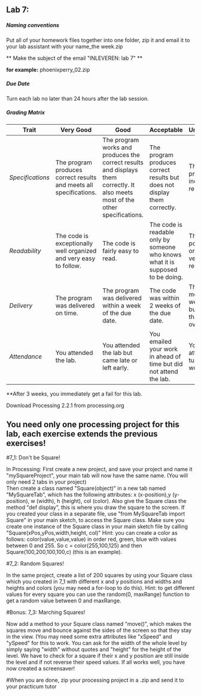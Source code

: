 ## Lab 7: 
 
##### Naming conventions 

Put all of your homework files together into one folder, zip it and email it to your lab assistant with your name_the week.zip 

** Make the subject of the email "INLEVEREN: lab 7" **

**for example:** 
phoenixperry_02.zip


##### Due Date 

Turn each lab no later than 24 hours after the lab session. 

##### Grading Matrix 

Trait | Very Good | Good | Acceptable | Unsatisfactory	
--- |--- | --- | --- | --- |
| *Specifications* | The program produces correct results and meets all specifications. | The program works and produces the correct results and displays them correctly. It also meets most of the other specifications. | The program produces correct results but does not display them correctly. | The program is producing incorrect results.
*Readability* | The code is exceptionally well organized and very easy to follow. | The code is fairly easy to read. | The code is readable only by someone who knows what it is supposed to be doing.| The code is poorly organized and very difficult to read.|
*Delivery* | The program was delivered on time. | The program was delivered within a week of the due date. | The code was within 2 weeks of the due date. | The code was more than 2 weeks overdue but no later than 3 weeks overdue. |
*Attendance* | You attended the lab. | You attended the lab but came late or left early. | You emailed your work in ahead of time but did not attend the lab. | You did not attend and you turned your work in on time |

**After 3 weeks, you immediately get a fail for this lab. 

Download Processing 2.2.1 from processing.org
## You need only one processing project for this lab, each exercise extends the previous exercises!

#7_1: Don't be Square!

In Processing:
First create a new project, and save your project and name it "mySquareProject", your main tab will now have the same name. (You will only need 2 tabs in your project)  
Then create a class named "Square(object)" in a new tab named "MySquareTab", which has the following attributes: x (x-position),y (y-position), w (width), h (height), col (color). 
Also give the Square class the method "def display", this is where you draw the square to the screen.
If you created your class in a separate file, use "from MySquareTab import Square" in your main sketch, to access the Square class.
Make sure you create one instance of the Square class in your main sketch file by calling "Square(xPos,yPos,width,height, col)"
Hint: you can create a color as follows: color(value,value,value) in order red, green, blue with values between 0 and 255. So c = color(255,100,125) and then Square(100,200,100,100,c) (this is an example).

#7_2: Random Squares!

In the same project, create a list of 200 squares by using your Square class which you created in 7_1 with different x and y positions and widths and heights and colors (you may need a for-loop to do this).
Hint: to get different values for every square you can use the random(0, maxRange) function to get a random value between 0 and maxRange.

#Bonus: 7_3: Marching Squares!

Now add a method to your Square class named "move()", which makes the squares move and bounce against the sides of the screen so that they stay in the view. (You may need some extra attributes like "xSpeed" and "ySpeed" for this to work.
You can ask for the width of the whole level by simply saying "width" without quotes and "height" for the height of the level.
We have to check for a square if their x and y position are still inside the level and if not reverse their speed values.
If all works well, you have now created a screensaver!

#When you are done, zip your processing project in  a .zip and send it to your practicum tutor
